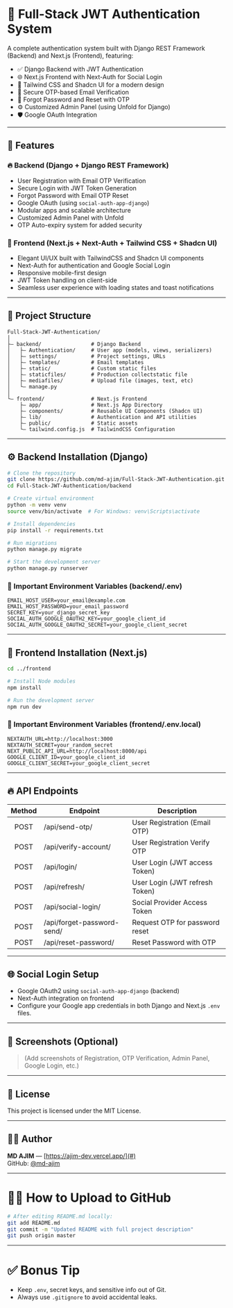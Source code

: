 # 🔐 Full-Stack JWT Authentication System

A complete authentication system built with Django REST Framework (Backend) and Next.js (Frontend), featuring:

- ✅ Django Backend with JWT Authentication
- 🌐 Next.js Frontend with Next-Auth for Social Login
- 🎨 Tailwind CSS and Shadcn UI for a modern design
- 🔐 Secure OTP-based Email Verification
- 🔁 Forgot Password and Reset with OTP
- ⚙️ Customized Admin Panel (using Unfold for Django)
- 🛡️ Google OAuth Integration

---

## 🚀 Features

### 🔥 Backend (Django + Django REST Framework)
- User Registration with Email OTP Verification
- Secure Login with JWT Token Generation
- Forgot Password with Email OTP Reset
- Google OAuth (using `social-auth-app-django`)
- Modular apps and scalable architecture
- Customized Admin Panel with Unfold
- OTP Auto-expiry system for added security

### 🎨 Frontend (Next.js + Next-Auth + Tailwind CSS + Shadcn UI)
- Elegant UI/UX built with TailwindCSS and Shadcn UI components
- Next-Auth for authentication and Google Social Login
- Responsive mobile-first design
- JWT Token handling on client-side
- Seamless user experience with loading states and toast notifications

---

## 📁 Project Structure

```
Full-Stack-JWT-Authentication/
│
├— backend/                # Django Backend
│   ├— Authentication/     # User app (models, views, serializers)
│   ├— settings/           # Project settings, URLs
│   ├— templates/          # Email templates
│   ├— static/             # Custom static files
│   ├— staticfiles/        # Production collectstatic file
│   ├— mediafiles/         # Upload file (images, text, etc) 
│   └— manage.py
│
└— frontend/               # Next.js Frontend
    ├— app/                # Next.js App Directory
    ├— components/         # Reusable UI Components (Shadcn UI)
    ├— lib/                # Authentication and API utilities
    ├— public/             # Static assets
    └— tailwind.config.js  # TailwindCSS Configuration
```

---

## ⚙️ Backend Installation (Django)

```bash
# Clone the repository
git clone https://github.com/md-ajim/Full-Stack-JWT-Authentication.git
cd Full-Stack-JWT-Authentication/backend

# Create virtual environment
python -m venv venv
source venv/bin/activate  # For Windows: venv\Scripts\activate

# Install dependencies
pip install -r requirements.txt

# Run migrations
python manage.py migrate

# Start the development server
python manage.py runserver
```

### 🔑 Important Environment Variables (backend/.env)

```
EMAIL_HOST_USER=your_email@example.com
EMAIL_HOST_PASSWORD=your_email_password
SECRET_KEY=your_django_secret_key
SOCIAL_AUTH_GOOGLE_OAUTH2_KEY=your_google_client_id
SOCIAL_AUTH_GOOGLE_OAUTH2_SECRET=your_google_client_secret
```

---

## 🎨 Frontend Installation (Next.js)

```bash
cd ../frontend

# Install Node modules
npm install

# Run the development server
npm run dev
```

### 🔑 Important Environment Variables (frontend/.env.local)

```
NEXTAUTH_URL=http://localhost:3000
NEXTAUTH_SECRET=your_random_secret
NEXT_PUBLIC_API_URL=http://localhost:8000/api
GOOGLE_CLIENT_ID=your_google_client_id
GOOGLE_CLIENT_SECRET=your_google_client_secret
```

---

## 🔥 API Endpoints

| Method | Endpoint                  | Description                        |
|:------:|----------------------------|------------------------------------|
| POST   | /api/send-otp/              | User Registration (Email OTP)      |
| POST   | /api/verify-account/        | User Registration Verify OTP       |
| POST   | /api/login/                 | User Login (JWT access Token)      |
| POST   | /api/refresh/               | User Login (JWT refresh Token)     |
| POST   | /api/social-login/          | Social Provider Access Token       |
| POST   | /api/forget-password-send/  | Request OTP for password reset     |
| POST   | /api/reset-password/        | Reset Password with OTP            |

---

## 🌐 Social Login Setup

- Google OAuth2 using `social-auth-app-django` (backend)
- Next-Auth integration on frontend
- Configure your Google app credentials in both Django and Next.js `.env` files.

---

## 📸 Screenshots (Optional)

> (Add screenshots of Registration, OTP Verification, Admin Panel, Google Login, etc.)

---

## 📃 License

This project is licensed under the MIT License.

---

## 👨‍💼 Author

**MD AJIM** — [https://ajim-dev.vercel.app/](#)  
GitHub: [@md-ajim](#)

---

# 👨‍💼 How to Upload to GitHub

```bash
# After editing README.md locally:
git add README.md
git commit -m "Updated README with full project description"
git push origin master
```

---

# ✅ Bonus Tip

- Keep `.env`, secret keys, and sensitive info out of Git.
- Always use `.gitignore` to avoid accidental leaks.

